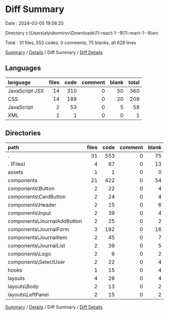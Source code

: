 # Diff Summary

Date : 2024-03-05 19:06:25

Directory c:\\Users\\alyubomirov\\Downloads\\11-react-1--9\\11-react-1--9\\src

Total : 31 files,  553 codes, 0 comments, 75 blanks, all 628 lines

[Summary](results.md) / [Details](details.md) / Diff Summary / [Diff Details](diff-details.md)

## Languages
| language | files | code | comment | blank | total |
| :--- | ---: | ---: | ---: | ---: | ---: |
| JavaScript JSX | 14 | 310 | 0 | 50 | 360 |
| CSS | 14 | 189 | 0 | 20 | 209 |
| JavaScript | 2 | 53 | 0 | 5 | 58 |
| XML | 1 | 1 | 0 | 0 | 1 |

## Directories
| path | files | code | comment | blank | total |
| :--- | ---: | ---: | ---: | ---: | ---: |
| . | 31 | 553 | 0 | 75 | 628 |
| . (Files) | 4 | 87 | 0 | 13 | 100 |
| assets | 1 | 1 | 0 | 0 | 1 |
| components | 21 | 422 | 0 | 54 | 476 |
| components\\Button | 2 | 22 | 0 | 4 | 26 |
| components\\CardButton | 2 | 24 | 0 | 4 | 28 |
| components\\Header | 2 | 15 | 0 | 6 | 21 |
| components\\Input | 2 | 39 | 0 | 4 | 43 |
| components\\JournalAddButton | 2 | 25 | 0 | 2 | 27 |
| components\\JournalForm | 3 | 182 | 0 | 16 | 198 |
| components\\JournalItem | 2 | 45 | 0 | 7 | 52 |
| components\\JournalList | 2 | 39 | 0 | 5 | 44 |
| components\\Logo | 2 | 9 | 0 | 2 | 11 |
| components\\SelectUser | 2 | 22 | 0 | 4 | 26 |
| hooks | 1 | 15 | 0 | 4 | 19 |
| layouts | 4 | 28 | 0 | 4 | 32 |
| layouts\\Body | 2 | 13 | 0 | 2 | 15 |
| layouts\\LeftPanel | 2 | 15 | 0 | 2 | 17 |

[Summary](results.md) / [Details](details.md) / Diff Summary / [Diff Details](diff-details.md)